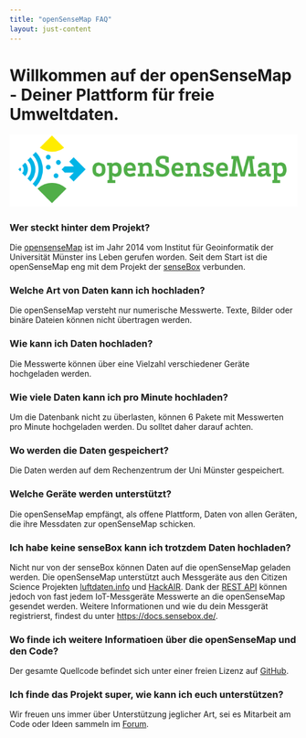 ```yaml
---
title: "openSenseMap FAQ"
layout: just-content
---
```

# Willkommen auf der openSenseMap - Deiner Plattform für freie Umweltdaten.
![/images/2020-10-16-opensensemap-faq/openSenseMap_github.png](/images/2020-10-16-opensensemap-faq/openSenseMap_github.png)

### Wer steckt hinter dem Projekt?
Die [opensenseMap](https://opensensemap.org/) ist im Jahr 2014 vom Institut für Geoinformatik der Universität Münster ins Leben gerufen worden. Seit dem Start ist die openSenseMap eng mit dem Projekt der <a href="https://sensebox.de" target="_blank" rel="noopener noreferrer">senseBox</a> verbunden.

### Welche Art von Daten kann ich hochladen?
Die openSenseMap versteht nur numerische Messwerte. Texte, Bilder oder binäre Dateien können nicht übertragen werden.

### Wie kann ich Daten hochladen?
Die Messwerte können über eine Vielzahl verschiedener Geräte hochgeladen werden.

### Wie viele Daten kann ich pro Minute hochladen?
Um die Datenbank nicht zu überlasten, können 6 Pakete mit Messwerten pro Minute hochgeladen werden. Du solltet daher darauf achten.

### Wo werden die Daten gespeichert?
Die Daten werden auf dem Rechenzentrum der Uni Münster gespeichert.

### Welche Geräte werden unterstützt?
Die openSenseMap empfängt, als offene Plattform, Daten von allen Geräten, die ihre Messdaten zur openSenseMap schicken.

### Ich habe keine senseBox kann ich trotzdem Daten hochladen?
Nicht nur von der senseBox können Daten auf die openSenseMap geladen werden. Die openSenseMap unterstützt auch Messgeräte aus den Citizen Science Projekten <a href="https://luftdaten.info/" target="_blank" rel="noopener noreferrer">luftdaten.info</a> und <a href="https://www.hackair.eu/" target="_blank" rel="noopener noreferrer">HackAIR</a>. Dank der <a href="https://docs.opensensemap.org/" target="_blank" rel="noopener noreferrer">REST API</a> können jedoch von fast jedem IoT-Messgeräte Messwerte an die openSenseMap gesendet werden. Weitere Informationen und wie du dein Messgerät registrierst, findest du unter <a href="https://docs.sensebox.de/category/opensensemap/" target="_blank" rel="noopener noreferrer">https://docs.sensebox.de/</a>.

### Wo finde ich weitere Informatioen über die openSenseMap und den Code?
Der gesamte Quellcode befindet sich unter einer freien Lizenz auf <a href="https://github.com/sensebox/openSenseMap" target="_blank" rel="noopener noreferrer">GitHub</a>.

### Ich finde das Projekt super, wie kann ich euch unterstützen?
Wir freuen uns immer über Unterstützung jeglicher Art, sei es Mitarbeit am Code oder Ideen sammeln im <a href="https://forum.sensebox.de" target="_blank" rel="noopener noreferrer">Forum</a>.
